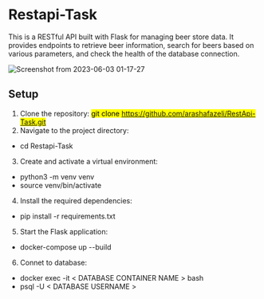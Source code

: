 # Restapi-Task

This is a RESTful API built with Flask for managing beer store data. It provides endpoints to retrieve beer information, search for beers based on various parameters, and check the health of the database connection.

![Screenshot from 2023-06-03 01-17-27](https://github.com/arashafazeli/RestApi-Task/assets/90246599/75e1d6e1-a07f-4e71-9e62-98485ed5c906)

         
## Setup
1. Clone the repository: 
<mark>git clone https://github.com/arashafazeli/RestApi-Task.git</mark>
2. Navigate to the project directory:
- cd Restapi-Task
3. Create and activate a virtual environment:
- python3 -m venv venv
- source venv/bin/activate
4. Install the required dependencies:
- pip install -r requirements.txt
5. Start the Flask application:
- docker-compose up --build
6. Connet to database:
- docker exec -it < DATABASE CONTAINER NAME > bash
- psql -U < DATABASE USERNAME >

